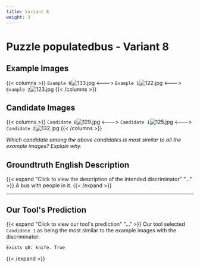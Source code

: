 ```yaml
---
title: Variant 8
weight: 3
---
```


# Puzzle populatedbus - Variant 8

## Example Images
{{< columns >}}
`Example 0`![133.jpg](/natscene-data/images/133.jpg)
<--->
`Example 1`![122.jpg](/natscene-data/images/122.jpg)
<--->
`Example 2`![123.jpg](/natscene-data/images/123.jpg)
{{< /columns >}}

## Candidate Images
{{< columns >}}
`Candidate 0`![129.jpg](/natscene-data/images/129.jpg)
<--->
`Candidate 1`![125.jpg](/natscene-data/images/125.jpg)
<--->
`Candidate 2`![132.jpg](/natscene-data/images/132.jpg)
{{< /columns >}}

*Which candidate among the above candidates is most similar to all the example images? Explain why.*

## Groundtruth English Description

{{< expand "Click to view the description of the intended discriminator" "..." >}}
A bus with people in it.
{{< /expand >}}

---



## Our Tool's Prediction

{{< expand "Click to view our tool's prediction" "..." >}}
Our tool selected `Candidate 1` as being the most similar to the example images with the discriminator:
```plaintext
Exists q0: knife. True
```
{{< /expand >}}
